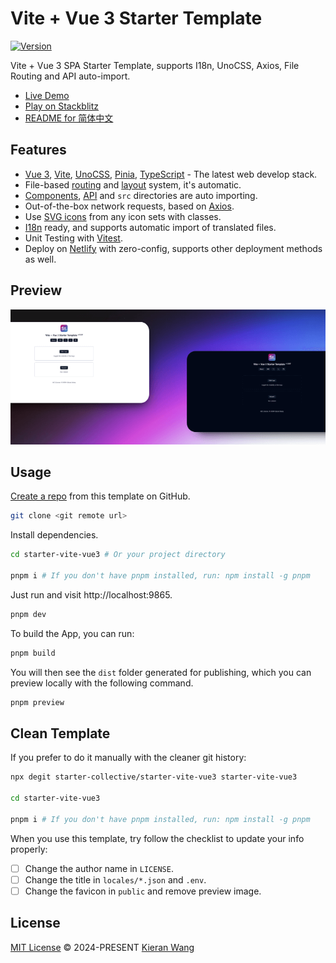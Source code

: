 # Vite + Vue 3 Starter Template

[![Version](https://img.shields.io/github/v/release/starter-collective/starter-vite-vue3?style=flat&label=%20&color=%2309090b)](https://github.com/starter-collective/starter-vite-vue3/releases)

Vite + Vue 3 SPA Starter Template, supports I18n, UnoCSS, Axios, File Routing and API auto-import.

- [Live Demo](https://starter-vite-vue3.netlify.app/)
- [Play on Stackblitz](https://stackblitz.com/github/starter-collective/starter-vite-vue3)
- [README for 简体中文](./README.zh-CN.md)

## Features

- [Vue 3](https://github.com/vuejs/core), [Vite](https://github.com/vitejs/vite), [UnoCSS](https://github.com/antfu/unocss), [Pinia](https://pinia.vuejs.org/), [TypeScript](https://www.typescriptlang.org/) - The latest web develop stack.
- File-based [routing](./src/pages) and [layout](./src/layouts) system, it's automatic.
- [Components](https://github.com/antfu/unplugin-vue-components), [API](https://github.com/antfu/unplugin-auto-import) and `src` directories are auto importing.
- Out-of-the-box network requests, based on [Axios](https://axios-http.com/).
- Use [SVG icons](https://github.com/antfu/unocss/tree/main/packages/preset-icons) from any icon sets with classes.
- [I18n](./locales) ready, and supports automatic import of translated files.
- Unit Testing with [Vitest](https://github.com/vitest-dev/vitest).
- Deploy on [Netlify](https://app.netlify.com/) with zero-config, supports other deployment methods as well.

## Preview

[![Preview Image](https://github.com/starter-collective/.github/blob/main/preview/starter-vite-vue3.png)](https://starter-vite-vue3.netlify.app/)

## Usage

[Create a repo](https://github.com/starter-collective/starter-vite-vue3/generate) from this template on GitHub.

```bash
git clone <git remote url>
```

Install dependencies.

```bash
cd starter-vite-vue3 # Or your project directory

pnpm i # If you don't have pnpm installed, run: npm install -g pnpm
```

Just run and visit http://localhost:9865.

```bash
pnpm dev
```

To build the App, you can run:

```bash
pnpm build
```

You will then see the `dist` folder generated for publishing, which you can preview locally with the following command.

```bash
pnpm preview
```

## Clean Template

If you prefer to do it manually with the cleaner git history:

```bash
npx degit starter-collective/starter-vite-vue3 starter-vite-vue3

cd starter-vite-vue3

pnpm i # If you don't have pnpm installed, run: npm install -g pnpm
```

When you use this template, try follow the checklist to update your info properly:

- [ ] Change the author name in `LICENSE`.
- [ ] Change the title in `locales/*.json` and `.env`.
- [ ] Change the favicon in `public` and remove preview image.

## License

[MIT License](./LICENSE) © 2024-PRESENT [Kieran Wang](https://github.com/kieranwv/)
